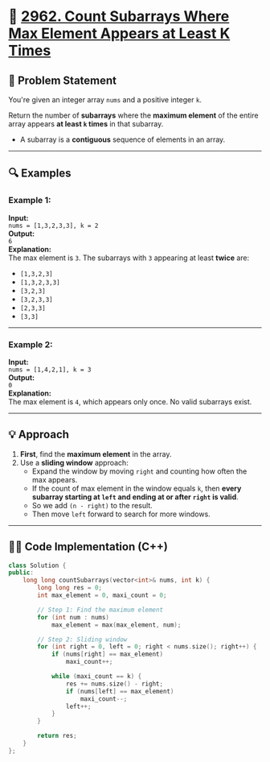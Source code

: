 # 🚀 [2962. Count Subarrays Where Max Element Appears at Least K Times](https://leetcode.com/problems/count-subarrays-where-max-element-appears-at-least-k-times/)

## 📜 Problem Statement

You're given an integer array `nums` and a positive integer `k`.

Return the number of **subarrays** where the **maximum element** of the entire array appears **at least `k` times** in that subarray.

- A subarray is a **contiguous** sequence of elements in an array.

---

## 🔍 Examples

### Example 1:

**Input:**  
`nums = [1,3,2,3,3], k = 2`  
**Output:**  
`6`  
**Explanation:**  
The max element is `3`. The subarrays with `3` appearing at least **twice** are:
- `[1,3,2,3]`
- `[1,3,2,3,3]`
- `[3,2,3]`
- `[3,2,3,3]`
- `[2,3,3]`
- `[3,3]`

---

### Example 2:

**Input:**  
`nums = [1,4,2,1], k = 3`  
**Output:**  
`0`  
**Explanation:**  
The max element is `4`, which appears only once. No valid subarrays exist.

---

## 💡 Approach

1. **First**, find the **maximum element** in the array.
2. Use a **sliding window** approach:
   - Expand the window by moving `right` and counting how often the max appears.
   - If the count of max element in the window equals `k`, then **every subarray starting at `left` and ending at or after `right` is valid**.
   - So we add `(n - right)` to the result.
   - Then move `left` forward to search for more windows.

---

## 👨‍💻 Code Implementation (C++)

```cpp
class Solution {
public:
    long long countSubarrays(vector<int>& nums, int k) {
        long long res = 0;
        int max_element = 0, maxi_count = 0;

        // Step 1: Find the maximum element
        for (int num : nums)
            max_element = max(max_element, num);

        // Step 2: Sliding window
        for (int right = 0, left = 0; right < nums.size(); right++) {
            if (nums[right] == max_element)
                maxi_count++;

            while (maxi_count == k) {
                res += nums.size() - right;
                if (nums[left] == max_element)
                    maxi_count--;
                left++;
            }
        }

        return res;
    }
};
